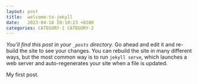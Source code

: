 ```yaml
---
layout: post
title:  welcome-to-jekyll
date:   2023-04-18 20:10:23 +0200
categories: CATEGORY-1 CATEGORY-2
---
```

*You’ll find this post in your `_posts` directory.* 
Go ahead and edit it and re-build the site to see your changes. You can rebuild the site in many different ways, but the most common way is to run `jekyll serve`, which launches a web server and auto-regenerates your site when a file is updated.

My first post.
